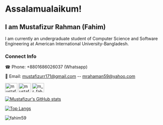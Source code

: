 # Assalamualaikum! 

## I am Mustafizur Rahman (Fahim)

I am currently an undergraduate student of Computer Science and Software Engineering at American International University-Bangladesh.

<h3 align="left">Connect Info</h3>
☎ Phone: +8801686026037 (Whatsapp)

📨 Email: mustafizurr171@gmail.com -- mrahaman59@yahoo.com
<p align="left">

<a href="https://www.linkedin.com/in/mustafiz171" target="blank"><img align="center" src="https://raw.githubusercontent.com/rahuldkjain/github-profile-readme-generator/master/src/images/icons/Social/linked-in-alt.svg" alt="mustafiz171" height="30" width="40" /></a>
<a href="https://www.facebook.com/mustafizur.rahman171/" target="blank"><img align="center" src="https://raw.githubusercontent.com/rahuldkjain/github-profile-readme-generator/master/src/images/icons/Social/facebook.svg" alt="mustafizur.rahman171" height="30" width="40" /></a>
<a href="https://www.instagram.com/m_r_fahim/" target="blank"><img align="center" src="https://raw.githubusercontent.com/rahuldkjain/github-profile-readme-generator/master/src/images/icons/Social/instagram.svg" alt="m_r_fahim" height="30" width="40" /></a>
</p>

[![Mustafizur's GitHub stats](https://github-readme-stats.vercel.app/api?username=fahim59&show_icons=true&theme=onedark&count_private=true&findTotalCommits=true&hide=contribs)](https://github.com/fahim59/github-readme-stats)

[![Top Langs](https://github-readme-stats.vercel.app/api/top-langs/?username=fahim59&show_icons=true&theme=onedark&count_private=true&layout=compact&langs_count=10)](https://github.com/fahim59/github-readme-stats)

<p><img align="center" src="https://github-readme-streak-stats.herokuapp.com/?user=fahim59&theme=onedark" alt="fahim59" /></p>
